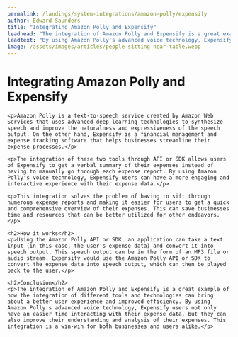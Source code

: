 ```yaml
---
permalink: /landings/system-integrations/amazon-polly/expensify
author: Edward Saunders
title: "Integrating Amazon Polly and Expensify"
leadhead: "The integration of Amazon Polly and Expensify is a great example of how the integration of different tools and technologies can bring about a better user experience and improved efficiency"
leadtext: "By using Amazon Polly's advanced voice technology, Expensify users not only have an easier time interacting with their expense data, but they can also improve their understanding and analysis of their expenses. This integration is a win-win for both businesses and users alike."
image: /assets/images/articles/people-sitting-near-table.webp
---
```

<div class="arttext">	<h1>Integrating Amazon Polly and Expensify</h1>
	
	<p>Amazon Polly is a text-to-speech service created by Amazon Web Services that uses advanced deep learning technologies to synthesize speech and improve the naturalness and expressiveness of the speech output. On the other hand, Expensify is a financial management and expense tracking software that helps businesses streamline their expense processes.</p>
	
	<p>The integration of these two tools through API or SDK allows users of Expensify to get a verbal summary of their expenses instead of having to manually go through each expense report. By using Amazon Polly's voice technology, Expensify users can have a more engaging and interactive experience with their expense data.</p>
	
	<p>This integration solves the problem of having to sift through numerous expense reports and making it easier for users to get a quick and comprehensive overview of their expenses. This can save businesses time and resources that can be better utilized for other endeavors.</p>

	<h2>How it works</h2>
	<p>Using the Amazon Polly API or SDK, an application can take a text input (in this case, the user's expense data) and convert it into speech output. This speech output can be in the form of an MP3 file or audio stream. Expensify would use the Amazon Polly API or SDK to convert the expense data into speech output, which can then be played back to the user.</p>

	<h2>Conclusion</h2>
	<p>The integration of Amazon Polly and Expensify is a great example of how the integration of different tools and technologies can bring about a better user experience and improved efficiency. By using Amazon Polly's advanced voice technology, Expensify users not only have an easier time interacting with their expense data, but they can also improve their understanding and analysis of their expenses. This integration is a win-win for both businesses and users alike.</p>
</div>